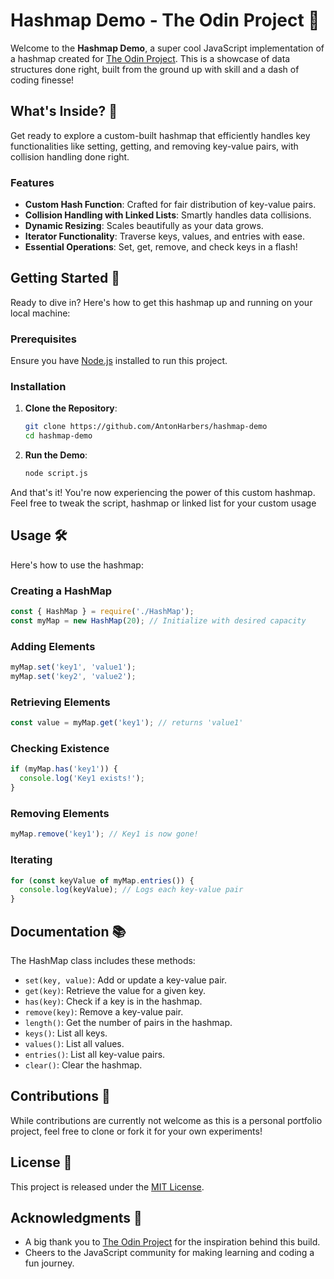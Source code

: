 # Hashmap Demo - The Odin Project 🚀

Welcome to the **Hashmap Demo**, a super cool JavaScript implementation of a hashmap created for [The Odin Project](https://www.theodinproject.com/). This is a showcase of data structures done right, built from the ground up with skill and a dash of coding finesse!

## What's Inside? 🧐

Get ready to explore a custom-built hashmap that efficiently handles key functionalities like setting, getting, and removing key-value pairs, with collision handling done right.

### Features

- **Custom Hash Function**: Crafted for fair distribution of key-value pairs.
- **Collision Handling with Linked Lists**: Smartly handles data collisions.
- **Dynamic Resizing**: Scales beautifully as your data grows.
- **Iterator Functionality**: Traverse keys, values, and entries with ease.
- **Essential Operations**: Set, get, remove, and check keys in a flash!

## Getting Started 🚀

Ready to dive in? Here's how to get this hashmap up and running on your local machine:

### Prerequisites

Ensure you have [Node.js](https://nodejs.org/en/) installed to run this project.

### Installation

1. **Clone the Repository**:

   ```bash
   git clone https://github.com/AntonHarbers/hashmap-demo
   cd hashmap-demo
   ```

2. **Run the Demo**:
   ```bash
   node script.js
   ```

And that's it! You're now experiencing the power of this custom hashmap. Feel free to tweak the script, hashmap or linked list for your custom usage

## Usage 🛠️

Here's how to use the hashmap:

### Creating a HashMap

```javascript
const { HashMap } = require('./HashMap');
const myMap = new HashMap(20); // Initialize with desired capacity
```

### Adding Elements

```javascript
myMap.set('key1', 'value1');
myMap.set('key2', 'value2');
```

### Retrieving Elements

```javascript
const value = myMap.get('key1'); // returns 'value1'
```

### Checking Existence

```javascript
if (myMap.has('key1')) {
  console.log('Key1 exists!');
}
```

### Removing Elements

```javascript
myMap.remove('key1'); // Key1 is now gone!
```

### Iterating

```javascript
for (const keyValue of myMap.entries()) {
  console.log(keyValue); // Logs each key-value pair
}
```

## Documentation 📚

The HashMap class includes these methods:

- `set(key, value)`: Add or update a key-value pair.
- `get(key)`: Retrieve the value for a given key.
- `has(key)`: Check if a key is in the hashmap.
- `remove(key)`: Remove a key-value pair.
- `length()`: Get the number of pairs in the hashmap.
- `keys()`: List all keys.
- `values()`: List all values.
- `entries()`: List all key-value pairs.
- `clear()`: Clear the hashmap.

## Contributions 🤝

While contributions are currently not welcome as this is a personal portfolio project, feel free to clone or fork it for your own experiments!

## License 📝

This project is released under the [MIT License](LICENSE).

## Acknowledgments 🙏

- A big thank you to [The Odin Project](https://www.theodinproject.com/) for the inspiration behind this build.
- Cheers to the JavaScript community for making learning and coding a fun journey.
